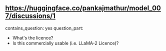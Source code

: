 ## https://huggingface.co/pankajmathur/model_007/discussions/1

contains_question: yes
question_part: 
- What's the licence?
- Is this commercially usable (i.e. LLaMA-2 Licence)?